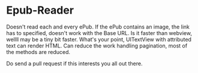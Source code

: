 # Epub-Reader
Doesn't read each and every ePub. If the ePub contains an image, the link has to specified, doesn't work with the Base URL. 
Is it faster than webview, wellll may be a tiny bit faster.
What's your point, UITextView with attributed text can render HTML. Can reduce the work handling pagination, most of the methods are reduced.


Do send a pull request if this interests you all out there.
